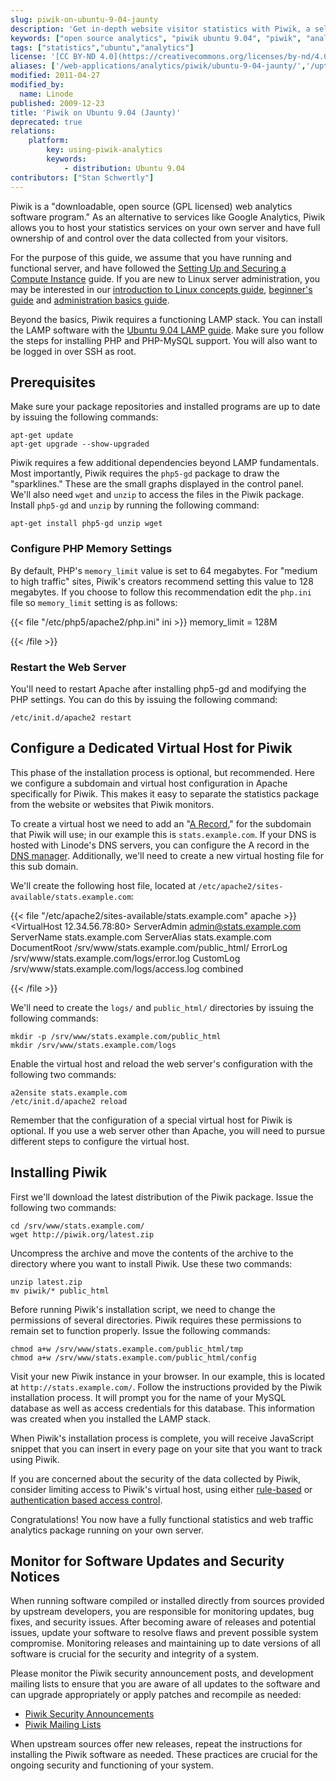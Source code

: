 ```yaml
---
slug: piwik-on-ubuntu-9-04-jaunty
description: 'Get in-depth website visitor statistics with Piwik, a self-hosted, open source analytics solution on Ubuntu 9.04 (Jaunty).'
keywords: ["open source analytics", "piwik ubuntu 9.04", "piwik", "analytics", "ubuntu", "tracking", "statistics"]
tags: ["statistics","ubuntu","analytics"]
license: '[CC BY-ND 4.0](https://creativecommons.org/licenses/by-nd/4.0)'
aliases: ['/web-applications/analytics/piwik/ubuntu-9-04-jaunty/','/uptime/analytics/piwik-on-ubuntu-9-04-jaunty/']
modified: 2011-04-27
modified_by:
  name: Linode
published: 2009-12-23
title: 'Piwik on Ubuntu 9.04 (Jaunty)'
deprecated: true
relations:
    platform:
        key: using-piwik-analytics
        keywords:
            - distribution: Ubuntu 9.04
contributors: ["Stan Schwertly"]
---
```


Piwik is a "downloadable, open source (GPL licensed) web analytics software program." As an alternative to services like Google Analytics, Piwik allows you to host your statistics services on your own server and have full ownership of and control over the data collected from your visitors.

For the purpose of this guide, we assume that you have running and functional server, and have followed the [Setting Up and Securing a Compute Instance](/docs/products/compute/compute-instances/guides/set-up-and-secure/) guide. If you are new to Linux server administration, you may be interested in our [introduction to Linux concepts guide](/docs/guides/introduction-to-linux-concepts/), [beginner's guide](/docs/products/compute/compute-instances/faqs/) and [administration basics guide](/docs/guides/linux-system-administration-basics/).

Beyond the basics, Piwik requires a functioning LAMP stack. You can install the LAMP software with the [Ubuntu 9.04 LAMP guide](/docs/guides/lamp-server-on-ubuntu-9-04-jaunty/). Make sure you follow the steps for installing PHP and PHP-MySQL support. You will also want to be logged in over SSH as root.

## Prerequisites

Make sure your package repositories and installed programs are up to date by issuing the following commands:

    apt-get update
    apt-get upgrade --show-upgraded

Piwik requires a few additional dependencies beyond LAMP fundamentals. Most importantly, Piwik requires the `php5-gd` package to draw the "sparklines." These are the small graphs displayed in the control panel. We'll also need `wget` and `unzip` to access the files in the Piwik package. Install `php5-gd` and `unzip` by running the following command:

    apt-get install php5-gd unzip wget

### Configure PHP Memory Settings

By default, PHP's `memory_limit` value is set to 64 megabytes. For "medium to high traffic" sites, Piwik's creators recommend setting this value to 128 megabytes. If you choose to follow this recommendation edit the `php.ini` file so `memory_limit` setting is as follows:

{{< file "/etc/php5/apache2/php.ini" ini >}}
memory_limit = 128M

{{< /file >}}


### Restart the Web Server

You'll need to restart Apache after installing php5-gd and modifying the PHP settings. You can do this by issuing the following command:

    /etc/init.d/apache2 restart

## Configure a Dedicated Virtual Host for Piwik

This phase of the installation process is optional, but recommended. Here we configure a subdomain and virtual host configuration in Apache specifically for Piwik. This makes it easy to separate the statistics package from the website or websites that Piwik monitors.

To create a virtual host we need to add an "[A Record](/docs/guides/dns-overview/#a-and-aaaa)," for the subdomain that Piwik will use; in our example this is `stats.example.com`. If your DNS is hosted with Linode's DNS servers, you can configure the A record in the [DNS manager](/docs/products/networking/dns-manager/). Additionally, we'll need to create a new virtual hosting file for this sub domain.

We'll create the following host file, located at `/etc/apache2/sites-available/stats.example.com`:

{{< file "/etc/apache2/sites-available/stats.example.com" apache >}}
<VirtualHost 12.34.56.78:80>
    ServerAdmin admin@stats.example.com
    ServerName stats.example.com
    ServerAlias stats.example.com
    DocumentRoot /srv/www/stats.example.com/public_html/
    ErrorLog /srv/www/stats.example.com/logs/error.log
    CustomLog /srv/www/stats.example.com/logs/access.log combined
</VirtualHost>

{{< /file >}}


We'll need to create the `logs/` and `public_html/` directories by issuing the following commands:

    mkdir -p /srv/www/stats.example.com/public_html
    mkdir /srv/www/stats.example.com/logs

Enable the virtual host and reload the web server's configuration with the following two commands:

    a2ensite stats.example.com
    /etc/init.d/apache2 reload

Remember that the configuration of a special virtual host for Piwik is optional. If you use a web server other than Apache, you will need to pursue different steps to configure the virtual host.

## Installing Piwik

First we'll download the latest distribution of the Piwik package. Issue the following two commands:

    cd /srv/www/stats.example.com/
    wget http://piwik.org/latest.zip

Uncompress the archive and move the contents of the archive to the directory where you want to install Piwik. Use these two commands:

    unzip latest.zip
    mv piwik/* public_html

Before running Piwik's installation script, we need to change the permissions of several directories. Piwik requires these permissions to remain set to function properly. Issue the following commands:

    chmod a+w /srv/www/stats.example.com/public_html/tmp
    chmod a+w /srv/www/stats.example.com/public_html/config

Visit your new Piwik instance in your browser. In our example, this is located at `http://stats.example.com/`. Follow the instructions provided by the Piwik installation process. It will prompt you for the name of your MySQL database as well as access credentials for this database. This information was created when you installed the LAMP stack.

When Piwik's installation process is complete, you will receive JavaScript snippet that you can insert in every page on your site that you want to track using Piwik.

If you are concerned about the security of the data collected by Piwik, consider limiting access to Piwik's virtual host, using either [rule-based](/docs/guides/rulebased-access-control-for-apache/) or [authentication based access control](/docs/guides/apache-access-control/).

Congratulations! You now have a fully functional statistics and web traffic analytics package running on your own server.

## Monitor for Software Updates and Security Notices

When running software compiled or installed directly from sources provided by upstream developers, you are responsible for monitoring updates, bug fixes, and security issues. After becoming aware of releases and potential issues, update your software to resolve flaws and prevent possible system compromise. Monitoring releases and maintaining up to date versions of all software is crucial for the security and integrity of a system.

Please monitor the Piwik security announcement posts, and development mailing lists to ensure that you are aware of all updates to the software and can upgrade appropriately or apply patches and recompile as needed:

-   [Piwik Security Announcements](http://piwik.org/blog/category/security/)
-   [Piwik Mailing Lists](http://lists.piwik.org/mailman/listinfo)

When upstream sources offer new releases, repeat the instructions for installing the Piwik software as needed. These practices are crucial for the ongoing security and functioning of your system.



